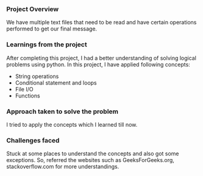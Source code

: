 ### Project Overview

 We have multiple text files that need to be read and have certain operations performed to get our final message.



### Learnings from the project

 After completing this project,  I had a better understanding of solving logical problems using python. In this project, I have applied following concepts:

- String operations
- Conditional statement and loops
- File I/O
- Functions


### Approach taken to solve the problem

 I tried to apply the concepts which I learned till now. 


### Challenges faced

 Stuck at some places to understand the concepts and also got some exceptions. So, referred the websites such as GeeksForGeeks.org, stackoverflow.com for more understandings.


